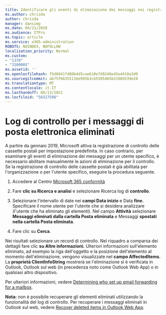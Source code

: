 ```yaml
---
title: Identificare gli eventi di eliminazione dei messaggi nei registri di controllo
ms.author: chrisda
author: chrisda
manager: dansimp
ms.date: 04/21/2020
ms.audience: ITPro
ms.topic: article
ms.service: o365-administration
ROBOTS: NOINDEX, NOFOLLOW
localization_priority: Normal
ms.custom:
- "1370"
- "3100005"
ms.assetid: ''
ms.openlocfilehash: f5d6041fd80b4d5cae610e7d9248e45ed410a3d9
ms.sourcegitcommit: ab75f66355116e995b3cb5505465b31989339e28
ms.translationtype: MT
ms.contentlocale: it-IT
ms.lasthandoff: 08/13/2021
ms.locfileid: "58317598"
---
```

# <a name="audit-logs-for-deleted-email-messages"></a>Log di controllo per i messaggi di posta elettronica eliminati

A partire da gennaio 2019, Microsoft attiva la registrazione di controllo delle cassette postali per impostazione predefinita. In caso contrario, per esaminare gli eventi di eliminazione dei messaggi per un utente specifico, è necessario abilitare manualmente le azioni di eliminazione per il controllo. Se la registrazione di controllo delle cassette postali è già abilitata per l'organizzazione o per l'utente specifico, eseguire la procedura seguente.

1. Accedere al Centro [Microsoft 365 conformità](https://protection.office.com/)

2. Fare **clic su Ricerca e analisi** e selezionare Ricerca log di **controllo**.

3. Selezionare l'intervallo di date nei **campi Data inizio** e Data **fine.** Specificare il nome utente per l'utente che si desidera analizzare (l'utente che ha eliminato gli elementi). Nel campo **Attività** selezionare **Messaggi eliminati dalla cartella Posta eliminata** e Messaggi **spostati nella cartella Posta eliminata**.

4. Fare clic su **Cerca**.

Nei risultati selezionare un record di controllo. Nel riquadro a comparsa dei dettagli fare clic **su Altre informazioni.** Ulteriori informazioni sull'elemento eliminato, ad esempio la riga dell'oggetto e la posizione dell'elemento al momento dell'eliminazione, vengono visualizzate nel **campo AffectedItems.** La **proprietà ClientInfoString** mostrerà se l'eliminazione si è verificata in Outlook, Outlook sul web (in precedenza noto come Outlook Web App) o in qualsiasi altro dispositivo.

Per ulteriori informazioni, vedere [Determining who set up email forwarding for a mailbox](https://docs.microsoft.com/microsoft-365/compliance/auditing-troubleshooting-scenarios#determine-if-a-user-deleted-email-items).

**Nota:** non è possibile recuperare gli elementi eliminati utilizzando la funzionalità del log di controllo. Per recuperare i messaggi eliminati in Outlook sul web, vedere [Recover deleted items in Outlook Web App](https://support.office.com/article/C3D8FC15-EEEF-4F1C-81DF-E27964B7EDD4).
